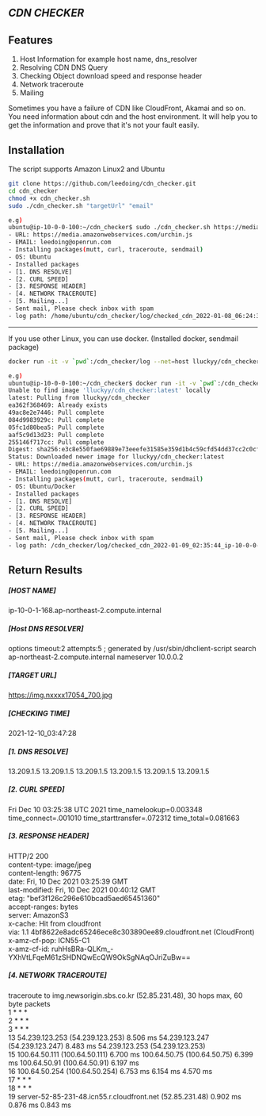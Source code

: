## _CDN CHECKER_

## Features
1) Host Information for example host name, dns_resolver
2) Resolving CDN DNS Query
3) Checking Object download speed and response header
4) Network traceroute
5) Mailing

Sometimes you have a failure of CDN like CloudFront, Akamai and so on.
You need information about cdn and the host environment.
It will help you to get the information and prove that it's not your fault easily.

## Installation
The script supports Amazon Linux2 and Ubuntu
```sh
git clone https://github.com/leedoing/cdn_checker.git
cd cdn_checker
chmod +x cdn_checker.sh
sudo ./cdn_checker.sh "targetUrl" "email"

e.g)
ubuntu@ip-10-0-0-100:~/cdn_checker$ sudo ./cdn_checker.sh https://media.amazonwebservices.com/urchin.js leedoing@openrun.com
- URL: https://media.amazonwebservices.com/urchin.js
- EMAIL: leedoing@openrun.com
- Installing packages(mutt, curl, traceroute, sendmail)
- OS: Ubuntu
- Installed packages
- [1. DNS RESOLVE]
- [2. CURL SPEED]
- [3. RESPONSE HEADER]
- [4. NETWORK TRACEROUTE]
- [5. Mailing...]
- Sent mail, Please check inbox with spam
- log path: /home/ubuntu/cdn_checker/log/checked_cdn_2022-01-08_06:24:37_ip-10-0-0-100.log
```
---
If you use other Linux, you can use docker. (Installed docker, sendmail package)
```sh
docker run -it -v `pwd`:/cdn_checker/log --net=host lluckyy/cdn_checker https://media.amazonwebservices.com/urchin.js leedoing@openrun.com

e.g) 
ubuntu@ip-10-0-0-100:~/cdn_checker$ docker run -it -v `pwd`:/cdn_checker/log --net=host "targetUrl" "email"
Unable to find image 'lluckyy/cdn_checker:latest' locally
latest: Pulling from lluckyy/cdn_checker
ea362f368469: Already exists
49ac8e2e7446: Pull complete
084d9983929c: Pull complete
05fc1d80bea5: Pull complete
aaf5c9d13d23: Pull complete
255146f717cc: Pull complete
Digest: sha256:e3c8e550fae69889e73eeefe31585e359d1b4c59cfd54dd37cc2c0cf07cbdf27
Status: Downloaded newer image for lluckyy/cdn_checker:latest
- URL: https://media.amazonwebservices.com/urchin.js
- EMAIL: leedoing@openrun.com
- Installing packages(mutt, curl, traceroute, sendmail)
- OS: Ubuntu/Docker
- Installed packages
- [1. DNS RESOLVE]
- [2. CURL SPEED]
- [3. RESPONSE HEADER]
- [4. NETWORK TRACEROUTE]
- [5. Mailing...]
- Sent mail, Please check inbox with spam
- log path: /cdn_checker/log/checked_cdn_2022-01-09_02:35:44_ip-10-0-0-100.log
```

## Return Results

##### [HOST NAME]
ip-10-0-1-168.ap-northeast-2.compute.internal

##### [Host DNS RESOLVER]
options timeout:2 attempts:5
; generated by /usr/sbin/dhclient-script
search ap-northeast-2.compute.internal
nameserver 10.0.0.2

##### [TARGET URL]
https://img.nxxxx17054_700.jpg

##### [CHECKING TIME]
2021-12-10_03:47:28

##### [1. DNS RESOLVE]
13.209.1.5
13.209.1.5
13.209.1.5
13.209.1.5
13.209.1.5
13.209.1.5

##### [2. CURL SPEED]
Fri Dec 10 03:25:38 UTC 2021 time_namelookup=0.003348 time_connect=.001010 time_starttransfer=.072312 time_total=0.081663


##### [3. RESPONSE HEADER]
HTTP/2 200  
content-type: image/jpeg  
content-length: 96775  
date: Fri, 10 Dec 2021 03:25:39 GMT  
last-modified: Fri, 10 Dec 2021 00:40:12 GMT  
etag: "bef3f126c296e610bcad5aed65451360"  
accept-ranges: bytes  
server: AmazonS3  
x-cache: Hit from cloudfront  
via: 1.1 4bf8622e8adc65246ece8c303890ee89.cloudfront.net (CloudFront)  
x-amz-cf-pop: ICN55-C1  
x-amz-cf-id: ruhHsBRa-QLKm_-YXhVtLFqeM61zSHDNQwEcQW9OkSgNAqOJriZuBw==  

##### [4. NETWORK TRACEROUTE]
traceroute to img.newsorigin.sbs.co.kr (52.85.231.48), 30 hops max, 60 byte packets  
1  * * *  
2  * * *  
3  * * *  
13  54.239.123.253 (54.239.123.253)  8.506 ms 54.239.123.247 (54.239.123.247)  8.483 ms 54.239.123.253 (54.239.123.253)  
15  100.64.50.111 (100.64.50.111)  6.700 ms 100.64.50.75 (100.64.50.75)  6.399 ms 100.64.50.91 (100.64.50.91)  6.197 ms  
16  100.64.50.254 (100.64.50.254)  6.753 ms  6.154 ms  4.570 ms  
17  * * *  
18  * * *  
19  server-52-85-231-48.icn55.r.cloudfront.net (52.85.231.48)  0.902 ms  0.876 ms  0.843 ms

